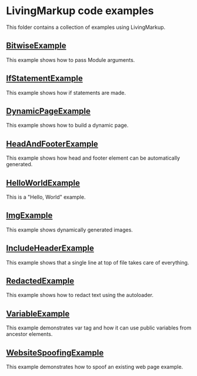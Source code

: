 # LivingMarkup code examples

This folder contains a collection of examples using LivingMarkup.

## [BitwiseExample](BitwiseExample/)
This example shows how to pass Module arguments.

## [IfStatementExample](IfStatementExample/)
This example shows how if statements are made.

## [DynamicPageExample](DynamicPageExample/)
This example shows how to build a dynamic page.

## [HeadAndFooterExample](HeadAndFooterExample/)
This example shows how head and footer element can be automatically generated.

## [HelloWorldExample](HelloWorldExample/)
This is a "Hello, World" example.

## [ImgExample](ImgExample/)
This example shows dynamically generated images.

## [IncludeHeaderExample](IncludeHeaderExample/)
This example shows that a single line at top of file takes care of everything.

## [RedactedExample](RedactExample/)
This example shows how to redact text using the autoloader.

## [VariableExample](VariableExample/)
This example demonstrates var tag and how it can use public variables from ancestor elements.

## [WebsiteSpoofingExample](WebsiteSpoofingExample/)
This example demonstrates how to spoof an existing web page example.